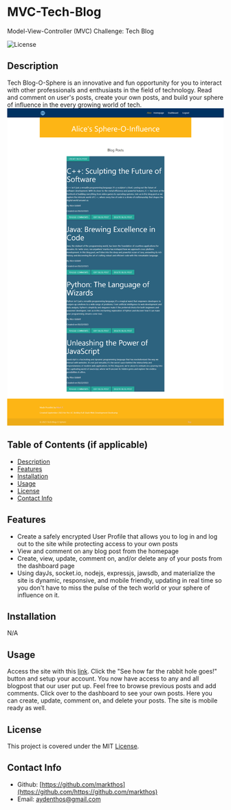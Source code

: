 # MVC-Tech-Blog
Model-View-Controller (MVC) Challenge: Tech Blog

![License](https://img.shields.io/badge/License-mit-blue.svg)

## Description
Tech Blog-O-Sphere is an innovative and fun opportunity for you to interact with other professionals and enthusiasts in the field of technology. Read and comment on user's posts, create your own posts, and build your sphere of influence in the every growing world of tech.
<img src="./public/images/tech-blog-o-sphere.png">

## Table of Contents (if applicable)

- [Description](#description)
- [Features](#features)
- [Installation](#installation)
- [Usage](#usage)
- [License](#license)
- [Contact Info](#contact-info)



## Features

- Create a safely encrypted User Profile that allows you to log in and log out to the site while protecting access to your own posts
- View and comment on any blog post from the homepage
- Create, view, update, comment on, and/or delete any of your posts from the dashboard page
- Using dayJs, socket.io, nodejs, expressjs, jawsdb, and materialize the site is dynamic, responsive, and mobile friendly, updating in real time so you don't have to miss the pulse of the tech world or your sphere of influence on it.

## Installation

N/A

## Usage
Access the site with this [link](https://tech-blog-o-sphere-596c6346b94a.herokuapp.com/). Click the "See how far the rabbit hole goes!" button and setup your account.  You now have access to any and all blogpost that our user put up.  Feel free to browse previous posts and add comments.  Click over to the dashboard to see your own posts.  Here you can create, update, comment on, and delete your posts.  The site is mobile ready as well.

## License
This project is covered under the MIT [License](https://choosealicense.com/licenses/${license}).


## Contact Info

- Github: [https://github.com/markthos](https://github.com/https://github.com/markthos)
- Email: aydenthos@gmail.com
